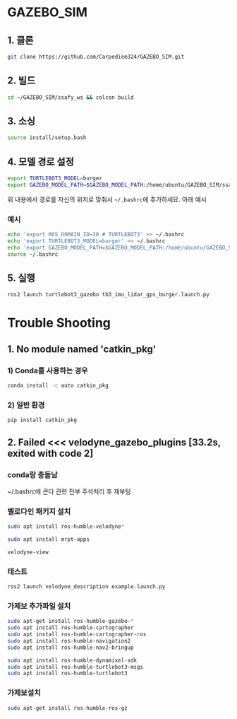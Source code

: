 # GAZEBO_SIM

## 1. 클론
```bash
git clone https://github.com/Carpediem324/GAZEBO_SIM.git
```

## 2. 빌드
```bash
cd ~/GAZEBO_SIM/ssafy_ws && colcon build
```

## 3. 소싱
```bash
source install/setup.bash
```

## 4. 모델 경로 설정
```bash
export TURTLEBOT3_MODEL=burger
export GAZEBO_MODEL_PATH=$GAZEBO_MODEL_PATH:/home/ubuntu/GAZEBO_SIM/ssafy_ws/src/turtlebot3_simulations/turtlebot3_gazebo/models/
```
위 내용에서 경로를 자신의 위치로 맞춰서 `~/.bashrc`에 추가하세요. 아래 예시

### 예시
```bash
echo 'export ROS_DOMAIN_ID=30 # TURTLEBOT3' >> ~/.bashrc
echo 'export TURTLEBOT3_MODEL=burger' >> ~/.bashrc
echo 'export GAZEBO_MODEL_PATH=$GAZEBO_MODEL_PATH:/home/ubuntu/GAZEBO_SIM/ssafy_ws/src/turtlebot3_simulations/turtlebot3_gazebo/models/' >> ~/.bashrc
source ~/.bashrc
```

## 5. 실행
```bash
ros2 launch turtlebot3_gazebo tb3_imu_lidar_gps_burger.launch.py
```


# Trouble Shooting

## 1. No module named 'catkin_pkg'

### 1) Conda를 사용하는 경우
```bash
conda install -c auto catkin_pkg
```

### 2) 일반 환경
```bash
pip install catkin_pkg
```

## 2. Failed   <<< velodyne_gazebo_plugins [33.2s, exited with code 2]

### conda랑 충돌남
~/.bashrc에 콘다 관련 전부 주석처리 후 재부팅


### 벨로다인 패키지 설치
```bash
sudo apt install ros-humble-velodyne*
```

```bash
sudo apt install mrpt-apps
```
```bash
velodyne-view
```

### 테스트
```bash
ros2 launch velodyne_description example.launch.py
```

### 가제보 추가파일 설치
```bash
sudo apt-get install ros-humble-gazebo-*
sudo apt install ros-humble-cartographer
sudo apt install ros-humble-cartographer-ros
sudo apt install ros-humble-navigation2
sudo apt install ros-humble-nav2-bringup
```

```bash
sudo apt install ros-humble-dynamixel-sdk
sudo apt install ros-humble-turtlebot3-msgs
sudo apt install ros-humble-turtlebot3
```

### 가제보설치
```bash
sudo apt-get install ros-humble-ros-gz
```
